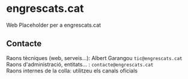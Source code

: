 # engrescats.cat
Web Placeholder per a engrescats.cat


## Contacte
Raons tècniques (web, serveis...): Albert Garangou `tic@engrescats.cat`  
Raons d'administració, entitats... : `contacte@engrescats.cat`  
Raons internes de la colla: utilitzeu els canals oficials
